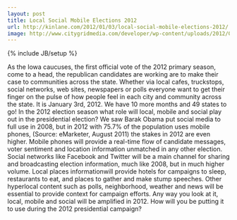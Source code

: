 ```yaml
---
layout: post
title: Local Social Mobile Elections 2012
url: http://kinlane.com/2012/01/03/local-social-mobile-elections-2012/
image: http://www.citygridmedia.com/developer/wp-content/uploads/2012/01/iowa-caucus-2012-300x281.jpg
---
```

{% include JB/setup %}
<p>
     As the Iowa caucuses, the first official vote of the 2012 primary season, come to a head, the republican candidates are working are to make their case to communities across the state. Whether via local cafes, truckstops, social networks, web sites, newspapers or polls everyone want to get their finger on the pulse of how people feel in each city and community across the state. It is January 3rd, 2012. We have 10 more months and 49 states to go! In the 2012 election season what role will local, mobile and social play out in the presidential election? We saw Barak Obama put social media to full use in 2008, but in 2012 with 75.7% of the population uses mobile phones, (Source: eMarketer, August 2011) the stakes in 2012 are even higher. Mobile phones will provide a real-time flow of candidate messages, voter sentiment and location information unmatched in any other election. Social networks like Facebook and Twitter will be a main channel for sharing and broadcasting election information, much like 2008, but in much higher volume. Local places informationwill provide hotels for campaigns to sleep, restaurants to eat, and places to gather and make stump speeches. Other hyperlocal content such as polls, neighborhood, weather and news will be essential to provide context for campaign efforts. Any way you look at it, local, mobile and social will be amplified in 2012. How will you be putting it to use during the 2012 presidential campaign?
</p>